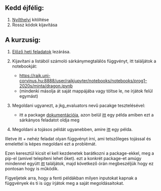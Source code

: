 ## Kedd éjfélig:
1. [Nyílthelyi](https://docs.google.com/forms/d/e/1FAIpQLSeOWTZbJUrvUzYnHqi4HJFhD3q0m8t3dblG9XgqT4Xbrkp6Aw/viewform?usp=sf_link) kitöltése
2. Rossz kódok kijavítása

## A kurzusig:
1. [Előző heti feladatok](./into_course_07.md) lezárása.

2. Kijavítani a listából számoló sárkánymegtalálós függvényt, 
itt találjátok a notebookját:
    - https://rajk.uni-corvinus.hu:8888/user/rajkjupyter/notebooks/notebooks/prog1-2020s/minta/dragon.ipynb
    - (mindenki másolja át saját mappájába vagy töltse le, ne írjátok felül egymást)

3. Megoldani ugyanezt, a jkg_evaluators nevű pacakge tesztelésével:
    - itt a package [dokumentációja](https://jkg-evaluators.readthedocs.io/en/latest/), 
azon belül [itt](https://jkg-evaluators.readthedocs.io/en/latest/notebooks/001-dragonfind.html) 
egy példa amiben ezt a sárkányos feladatot oldja meg

4. Megoldani a tojásos példát ugyanebben, amire 
[itt](https://jkg-evaluators.readthedocs.io/en/latest/notebooks/002-dropping-the-egg.html) 
egy példa.

 Illetve itt + nehéz feladat olyan függvényt írni, ami tetszőleges tojással és emelettel is képes megoldani ezt a problémát.

  Ezen keresztül kicsit el kell kezdenetek barátkozni a package-ekkel, meg a pip-el 
(amivel telepíteni lehet őket). ezt a konkrét package-et amúgy mindennel együtt 
[itt](https://github.com/endreMBorza/jkg_evaluators) találjátok, 
majd következő órán megbeszéljük hogy ez pontosan hogy is működik.

  Figyeljetek arra, hogy a fenti példákban milyen inputokat kapnak a függvények és ti is úgy írjátok meg a saját megoldásaitokat.
